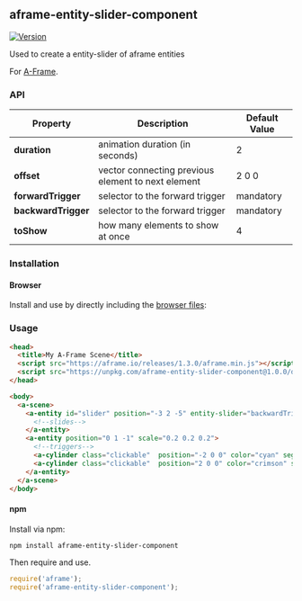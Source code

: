 ## aframe-entity-slider-component

[![Version](http://img.shields.io/npm/v/aframe-entity-slider-component.svg)](https://www.npmjs.com/package/aframe-entity-slider-component)

Used to create a entity-slider of aframe entities

For [A-Frame](https://aframe.io).

### API

| Property | Description | Default Value |
|-------------|--------------------|------|
| **duration** | animation duration (in seconds) | 2 |
|**offset**|vector connecting previous element to next element|2 0 0|
|**forwardTrigger**|selector to the forward trigger|mandatory|
|**backwardTrigger**|selector to the forward trigger|mandatory|
|**toShow**|how many elements to show at once|4|

### Installation

#### Browser

Install and use by directly including the [browser files](dist):

### Usage

```html
<head>
  <title>My A-Frame Scene</title>
  <script src="https://aframe.io/releases/1.3.0/aframe.min.js"></script>
  <script src="https://unpkg.com/aframe-entity-slider-component@1.0.0/dist/aframe-entity-slider-component.min.js"></script>
</head>

<body>
  <a-scene>
    <a-entity id="slider" position="-3 2 -5" entity-slider="backwardTrigger: #left; forwardTrigger: #right;">
      <!--slides-->
    </a-entity>
    <a-entity position="0 1 -1" scale="0.2 0.2 0.2">
      <!--triggers-->
      <a-cylinder class="clickable"  position="-2 0 0" color="cyan" segments-radial="3" rotation ="0 40 0" id="left"></a-cylinder>
      <a-cylinder class="clickable"  position="2 0 0" color="crimson" segments-radial="3" rotation ="0 -40 0" id="right"></a-cylinder>
    </a-entity>
  </a-scene>
</body>
```

#### npm

Install via npm:

```bash
npm install aframe-entity-slider-component
```

Then require and use.

```js
require('aframe');
require('aframe-entity-slider-component');
```
